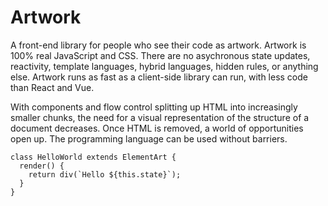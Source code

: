 # Artwork
A front-end library for people who see their code as artwork. Artwork is 100% real JavaScript and CSS. There are no asychronous state updates, reactivity, template languages, hybrid languages, hidden rules, or anything else. Artwork runs as fast as a client-side library can run, with less code than React and Vue.

With components and flow control splitting up HTML into increasingly smaller chunks, the need for a visual representation of the structure of a document decreases. Once HTML is removed, a world of opportunities open up. The programming language can be used without barriers.

```
class HelloWorld extends ElementArt {
  render() {
    return div(`Hello ${this.state}`);
  }
}
```
